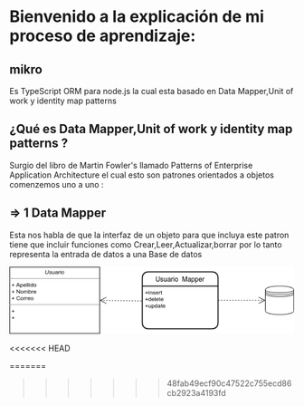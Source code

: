 # Bienvenido a la explicación de mi proceso de aprendizaje: 

## mikro 
Es TypeScript ORM para node.js la cual esta basado en Data Mapper,Unit of work y identity map patterns 

## ¿Qué es  Data Mapper,Unit of work y identity map patterns ?

Surgio del libro de  Martin Fowler's llamado Patterns of Enterprise Application Architecture el cual esto son patrones orientados a objetos comenzemos uno a uno :

## => 1 Data Mapper 
Esta nos habla de que la interfaz de un objeto para que incluya este patron tiene que incluir funciones como  Crear,Leer,Actualizar,borrar  por lo tanto representa la entrada de datos a una Base de datos 

 ![Data Mapper](https://github.com/dfgarciac1/React_Type_Graphql/blob/main/EXPLI/Mapeado.png)

<<<<<<< HEAD

=======
>>>>>>> 48fab49ecf90c47522c755ecd86cb2923a4193fd
